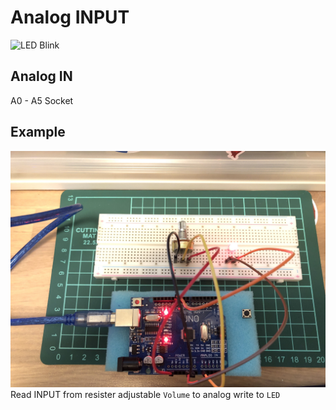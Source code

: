 # Analog INPUT

![LED Blink](https://raw.githubusercontent.com/iamgoangle/golf-iot-projects/master/uno/analog%20input/animated.GIF)

## Analog IN

A0 - A5 Socket

## Example

![LED Blink](https://raw.githubusercontent.com/iamgoangle/golf-iot-projects/master/uno/analog%20input/vr_led.jpg)
Read INPUT from resister adjustable `Volume` to analog write to `LED`
